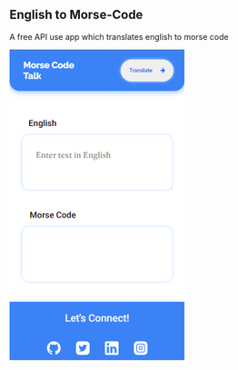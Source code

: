 ## English to Morse-Code
 A free API use app which translates english to morse code

![Review](view.PNG)
